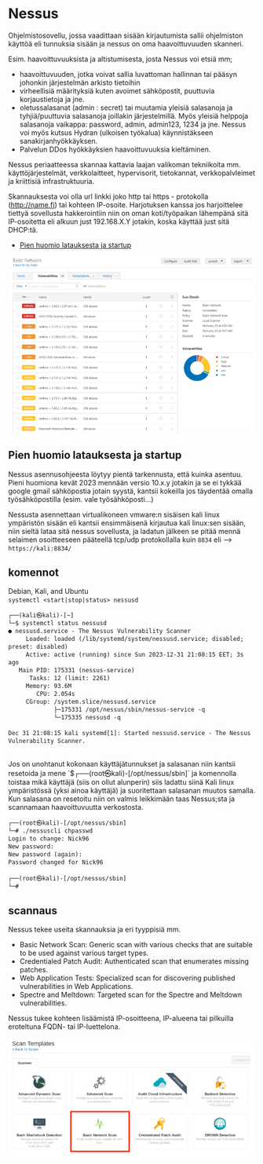 # Nessus

Ohjelmistosovellu, jossa vaadittaan sisään kirjautumista sallii ohjelmiston käyttöä eli tunnuksia sisään ja nessus on oma haavoittuvuuden skanneri. 

Esim. haavoittuvuuksista ja altistumisesta, josta Nessus voi etsiä mm;
- haavoittuvuuden, jotka voivat sallia luvattoman hallinnan tai pääsyn johonkin järjestelmän arkisto tietoihin
- virheellisiä määrityksiä kuten avoimet sähköpostit, puuttuvia korjaustietoja ja jne.
- oletussalasanat (admin : secret) tai muutamia yleisiä salasanoja ja tyhjiä/puuttuvia salasanoja joillakin järjestelmillä. Myös yleisiä helppoja salasanoja vaikappa: password, admin, admin123, 1234 ja jne. Nessus voi myös kutsus Hydran (ulkoisen työkalua) käynnistäkseen sanakirjanhyökkäyksen.
- Palvelun DDos hyökkäyksien haavoittuvuuksia kieltäminen.

Nessus periaatteessa skannaa kattavia laajan valikoman tekniikoita mm. käyttöjärjestelmät, verkkolaitteet, hypervisorit, tietokannat, verkkopalvleimet ja kriittisiä infrastruktuuria. 

Skannauksesta voi olla url linkki joko http tai https - protokolla (http://name.fi) tai kohteen IP-osoite. Harjotuksen kanssa jos harjoittelee tiettyä sovellusta hakkerointiin niin on oman koti/työpaikan lähempänä sitä IP-osoitetta eli alkuun just 192.168.X.Y jotakin, koska käyttää just sitä DHCP:tä.

* [Pien huomio latauksesta ja startup](#pien-huomio-latauksesta-ja-startup)

![Alt text](nessus_image/nessus_1.png)

## Pien huomio latauksesta ja startup

Nessus asennusohjeesta löytyy pientä tarkennusta, että kuinka asentuu. Pieni huomiona kevät 2023 mennään versio 10.x.y jotakin ja se ei tykkää google gmail sähköpostia jotain syystä, kantsii kokeilla jos täydentää omalla työsähköpostilla (esim. vale työsähköposti...)

Nessusta asennettaan virtualikoneen vmware:n sisäisen kali linux ympäristön sisään eli kantsii ensimmäisenä kirjautua kali linux:sen sisään, niin sieltä lataa sitä nessus sovellusta, ja ladatun jälkeen se pitää mennä selaimen osoitteeseen pääteellä tcp/udp protokollalla kuin `8834` eli --> ` https://kali:8834/`

## komennot

Debian, Kali, and Ubuntu <br>
`systemctl <start|stop|status> nessusd`

```
┌──(kali㉿kali)-[~]
└─$ systemctl status nessusd
● nessusd.service - The Nessus Vulnerability Scanner
     Loaded: loaded (/lib/systemd/system/nessusd.service; disabled; preset: disabled)
     Active: active (running) since Sun 2023-12-31 21:08:15 EET; 3s ago
   Main PID: 175331 (nessus-service)
      Tasks: 12 (limit: 2261)
     Memory: 93.6M
        CPU: 2.054s
     CGroup: /system.slice/nessusd.service
             ├─175331 /opt/nessus/sbin/nessus-service -q
             └─175335 nessusd -q

Dec 31 21:08:15 kali systemd[1]: Started nessusd.service - The Nessus Vulnerability Scanner.

```

<br>
Jos on unohtanut kokonaan käyttäjätunnukset ja salasanan niin kantsii resetoida ja mene `$┌──(root㉿kali)-[/opt/nessus/sbin]`
ja komennolla toistaa mikä käyttäjä (siis on ollut alunperin) siis ladattu siinä Kali linux ympäristössä (yksi ainoa käyttäjä) ja suoritettaan salasanan muutos samalla. Kun salasana on resetoitu niin on valmis leikkimään taas Nessus;sta ja scannamaan haavoittuvuutta verkostosta.

```
┌──(root㉿kali)-[/opt/nessus/sbin]
└─# ./nessuscli chpasswd
Login to change: Nick96
New password: 
New password (again): 
Password changed for Nick96
                                                                                                      
┌──(root㉿kali)-[/opt/nessus/sbin]
└─#
```

## scannaus

Nessus tekee useita skannauksia ja eri tyyppisiä mm.
-  Basic Network Scan: Generic scan with various checks that are suitable to be used against various target types.
-  Credentialed Patch Audit: Authenticated scan that enumerates missing patches.
-  Web Application Tests: Specialized scan for discovering published vulnerabilities in Web Applications.
-  Spectre and Meltdown: Targeted scan for the Spectre and Meltdown vulnerabilities.

Nessus tukee kohteen lisäämistä IP-osoitteena, IP-alueena tai pilkuilla eroteltuna FQDN- tai IP-luettelona.

![Alt text](nessus_image/nessus_2.png)



